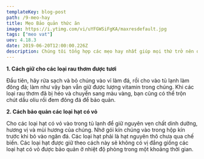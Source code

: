```yaml
---
templateKey: blog-post
path: /9-meo-hay
title: Mẹo Bảo quản thức ăn
image: https://i.ytimg.com/vi/uYFGWSiFgKA/maxresdefault.jpg
tags: ["meo vat"]
uev: 4.18.3
date: 2019-06-20T12:00:00.226Z
description: Chúng tôi tổng hợp các mẹo hay nhất giúp mọi thứ trở nên dễ dàng hơn trong việc nấu nướng, bảo quản thực phẩm, làm sạch dụng cụ làm bếp… Mời các bạn cùng tham khảo.
---
```

**1. Cách giữ cho các loại rau thơm được tươi**

Đầu tiên, hãy rửa sạch và bỏ chúng vào vỉ làm đá, rồi cho vào tủ lạnh làm đông đá; làm như vậy bạn vẫn giữ được lượng vitamin trong chúng. Khi các loại rau thơm đã bị héo và chuyển sang màu vàng, bạn cũng có thể trộn chút dầu oliu rồi đem đông đá để bảo quản.

**2. Cách bảo quản các loại hạt có vỏ**

Cho các loại hạt có vỏ vào trong tủ lạnh để giữ nguyên vẹn chất dinh dưỡng, hương vị và mùi hương của chúng. Nhớ gói kín chúng vào trong hộp kín trước khi bỏ vào ngăn đá. Các loại hạt phải là hạt nguyên thô chưa qua chế biến. Các loại hạt được giữ theo cách này sẽ không có vị đắng giống các loại hạt có vỏ được bảo quản ở nhiệt độ phòng trong một khoảng thời gian.